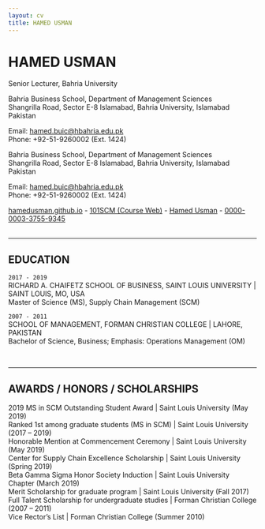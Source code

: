 ```yaml
---
layout: cv
title: HAMED USMAN
---
```

# HAMED USMAN
Senior Lecturer, Bahria University

Bahria Business School, Department of Management Sciences<br/>
Shangrilla Road, Sector E-8 Islamabad, Bahria University, Islamabad Pakistan<br/>

Email: <a href="mailto:hamed.buic@hbahria.edu.pk">hamed.buic@hbahria.edu.pk</a><br/>
Phone: +92-51-9260002 (Ext. 1424)

Bahria Business School, Department of Management Sciences<br/>
Shangrilla Road, Sector E-8 Islamabad, Bahria University, Islamabad Pakistan<br/>

Email: <a href="mailto:hamed.buic@hbahria.edu.pk">hamed.buic@hbahria.edu.pk</a><br/>
Phone: +92-51-9260002 (Ext. 1424)

<div id="webaddress">
  <a href="https://hamedusman.github.io"><i class="fas fa-home"></i> hamedusman.github.io</a> - 
  <a href="http://101scm.github.io"><i class="fas fa-users"></i>101SCM (Course Web)</a> -
  <a href="https://github.com/hamedusman"><i class="fab fa-github"></i> Hamed Usman</a> - 
  <a href="https://orcid.org/0000-0003-3755-9345"><i class="ai ai-orcid"></i> 0000-0003-3755-9345</a>
</div>


<br/>

---


## EDUCATION

`2017 - 2019`<br/>
RICHARD A. CHAIFETZ SCHOOL OF BUSINESS, SAINT LOUIS UNIVERSITY | SAINT LOUIS, MO, USA<br/>
Master of Science (MS), Supply Chain Management (SCM)


`2007 - 2011`<br/>
SCHOOL OF MANAGEMENT, FORMAN CHRISTIAN COLLEGE | LAHORE, PAKISTAN<br/>
Bachelor of Science, Business; Emphasis: Operations Management (OM)


<br/>

---


## AWARDS / HONORS / SCHOLARSHIPS
2019 MS in SCM Outstanding Student Award | Saint Louis University (May 2019)<br/>
Ranked 1st among graduate students (MS in SCM) | Saint Louis University (2017 – 2019)<br/>
Honorable Mention at Commencement Ceremony | Saint Louis University (May 2019)<br/>
Center for Supply Chain Excellence Scholarship | Saint Louis University (Spring 2019)<br/>
Beta Gamma Sigma Honor Society Induction | Saint Louis University Chapter (March 2019)<br/>
Merit Scholarship for graduate program | Saint Louis University (Fall 2017)<br/>
Full Talent Scholarship for undergraduate studies | Forman Christian College (2007 – 2011)<br/>
Vice Rector’s List | Forman Christian College (Summer 2010)
